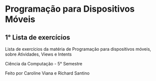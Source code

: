 # Programação para Dispositivos Móveis
## 1° Lista de exercícios 

Lista de exercícios da matéria de Programação para dispositivos móveis, sobre Atividades, Views e Intents

Ciência da Computação - 5° Semestre


Feito por Caroline Viana e Richard Santino
